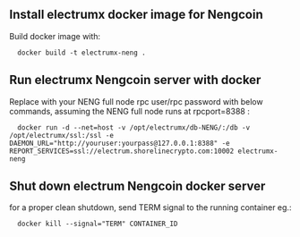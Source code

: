 ## Install electrumx docker image for Nengcoin 
Build docker image with:

```
  docker build -t electrumx-neng .
```

## Run electrumx Nengcoin server with docker

Replace with your NENG full node rpc user/rpc password with below commands, assuming the NENG full node runs at rpcport=8388 :

```
  docker run -d --net=host -v /opt/electrumx/db-NENG/:/db -v /opt/electrumx/ssl:/ssl -e DAEMON_URL="http://youruser:yourpass@127.0.0.1:8388" -e REPORT_SERVICES=ssl://electrum.shorelinecrypto.com:10002 electrumx-neng

```

## Shut down electrum Nengcoin docker server
 for a proper clean shutdown, send TERM signal to the running container eg.: 

```
  docker kill --signal="TERM" CONTAINER_ID

```


